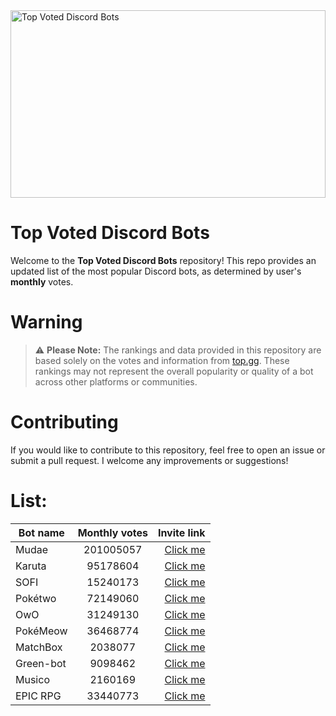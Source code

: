 <img src="https://miro.medium.com/v2/resize:fit:1400/0*HZPDFAVijYC-uNJ6.png" alt="Top Voted Discord Bots" height="300" width="100%">

# Top Voted Discord Bots

Welcome to the **Top Voted Discord Bots** repository! This repo provides an updated list of the most popular Discord bots, as determined by user's **monthly** votes.

# Warning
> ⚠️ **Please Note:** The rankings and data provided in this repository are based solely on the votes and information from [top.gg](https://top.gg/). These rankings may not represent the overall popularity or quality of a bot across other platforms or communities.

# Contributing

If you would like to contribute to this repository, feel free to open an issue or submit a pull request. I welcome any improvements or suggestions!

# List:



| Bot name        | Monthly votes           | Invite link  |
| ------------- |:-------------:| -----:|
| Mudae      | 201005057 | [Click me](https://discord.com/api/oauth2/authorize?client_id=432610292342587392&permissions=537159744&scope=applications.commands%20bot) |
| Karuta      | 95178604 | [Click me](https://discordapp.com/oauth2/authorize?client_id=646937666251915264&permissions=379969&scope=bot) |
| SOFI      | 15240173 | [Click me](https://discord.com/api/oauth2/authorize?client_id=853629533855809596&scope=bot+applications.commands&permissions=515396455521) |
| Pokétwo      | 72149060 | [Click me](https://discord.com/oauth2/authorize?client_id=716390085896962058&scope=bot%20applications.commands&permissions=388168) |
| OwO      | 31249130 | [Click me](https://discordapp.com/oauth2/authorize?client_id=408785106942164992&permissions=1074120776&scope=bot) |
| PokéMeow      | 36468774 | [Click me](https://discord.com/oauth2/authorize?client_id=664508672713424926&scope=bot%20applications.commands&permissions=388168) |
| MatchBox      | 2038077 | [Click me](https://discord.com/oauth2/authorize?client_id=1145363441524166758&permissions=20204552&scope=bot%20applications.commands) |
| Green-bot      | 9098462 | [Click me](https://discord.com/oauth2/authorize?client_id=783708073390112830&scope=bot+applications.commands&permissions=4331695368) |
| Musico      | 2160169 | [Click me](https://discord.com/api/oauth2/authorize?client_id=810540985032900648&permissions=2150754416&scope=bot) |
| EPIC RPG      | 33440773 | [Click me](https://discord.com/api/oauth2/authorize?client_id=555955826880413696&permissions=378944&scope=bot%20applications.commands) |
